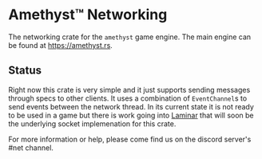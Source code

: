# Amethyst™ Networking

The networking crate for the `amethyst` game engine. The main engine can be found at https://amethyst.rs.

## Status

Right now this crate is very simple and it just supports sending messages through specs to other clients. It uses a combination of `EventChannel`s
to send events between the network thread. In its current state it is not ready to be used in a game but there is work going into [Laminar](https://github.com/amethyst/laminar) that will soon be the underlying socket implemenation for this crate.

For more information or help, please come find us on the discord server's #net channel.
